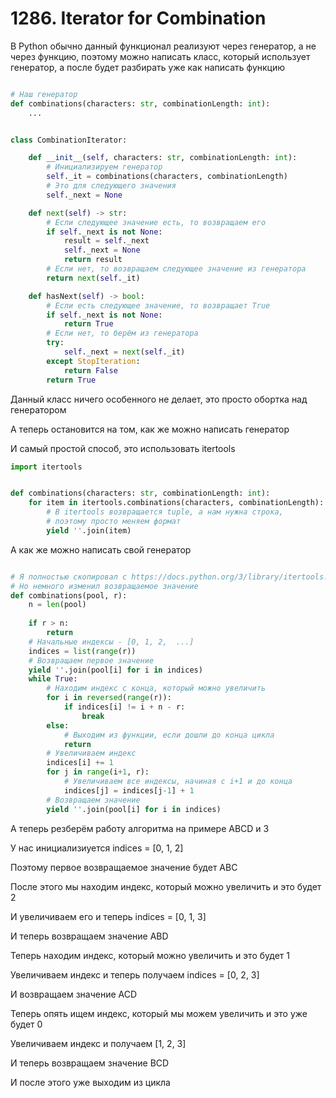 # 1286. Iterator for Combination

В Python обычно данный функционал реализуют через генератор, а не через функцию,
поэтому можно написать класс, который использует генератор, а после будет разбирать уже как написать функцию

```python

# Наш генератор
def combinations(characters: str, combinationLength: int):
    ...


class CombinationIterator:

    def __init__(self, characters: str, combinationLength: int):
        # Инициализируем генератор
        self._it = combinations(characters, combinationLength)
        # Это для следующего значения
        self._next = None

    def next(self) -> str:
        # Если следующее значение есть, то возвращаем его
        if self._next is not None:
            result = self._next
            self._next = None
            return result
        # Если нет, то возвращаем следующее значение из генератора
        return next(self._it)

    def hasNext(self) -> bool:
        # Если есть следующее значение, то возвращает True
        if self._next is not None:
            return True
        # Если нет, то берём из генератора
        try:
            self._next = next(self._it)
        except StopIteration:
            return False
        return True
```

Данный класс ничего особенного не делает, это просто обортка над генератором

А теперь остановится на том, как же можно написать генератор

И самый простой способ, это использовать itertools

```python
import itertools


def combinations(characters: str, combinationLength: int):
    for item in itertools.combinations(characters, combinationLength):
        # В itertools возвращается tuple, а нам нужна строка, 
        # поэтому просто меняем формат
        yield ''.join(item)
```


А как же можно написать свой генератор

```python

# Я полностью скопировал с https://docs.python.org/3/library/itertools.html#itertools.combinations
# Но немного изменил возвращаемое значение
def combinations(pool, r):
    n = len(pool)
    
    if r > n:
        return
    # Начальные индексы - [0, 1, 2,  ...]
    indices = list(range(r))
    # Возвращаем первое значение
    yield ''.join(pool[i] for i in indices)
    while True:
        # Находим индекс с конца, который можно увеличить
        for i in reversed(range(r)):
            if indices[i] != i + n - r:
                break
        else:
            # Выходим из функции, если дошли до конца цикла
            return
        # Увеличиваем индекс
        indices[i] += 1
        for j in range(i+1, r):
            # Увеличиваем все индексы, начиная с i+1 и до конца
            indices[j] = indices[j-1] + 1
        # Возвращаем значение
        yield ''.join(pool[i] for i in indices)
```


А теперь резберём работу алгоритма на примере ABCD и 3

У нас инициализиуется indices = [0, 1, 2]

Поэтому первое возвращаемое значение будет ABC

После этого мы находим индекс, который можно увеличить и это будет 2

И увеличиваем его и теперь indices = [0, 1, 3]

И теперь возвращаем значение ABD

Теперь находим индекс, который можно увеличить и это будет 1

Увеличиваем индекс и теперь получаем indices = [0, 2, 3]

И возвращаем значение ACD

Теперь опять ищем индекс, который мы можем увеличить и это уже будет 0

Увеличиваем индекс и получаем [1, 2, 3]

И теперь возвращаем значение BCD

И после этого уже выходим из цикла
